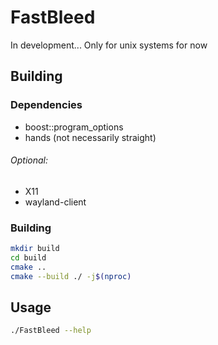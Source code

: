 # FastBleed
In development...
Only for unix systems for now

## Building
### Dependencies
- boost::program_options
- hands (not necessarily straight)
###### Optional:
- X11
- wayland-client

### Building
```sh
mkdir build
cd build
cmake ..
cmake --build ./ -j$(nproc)
```

## Usage
```sh
./FastBleed --help
```